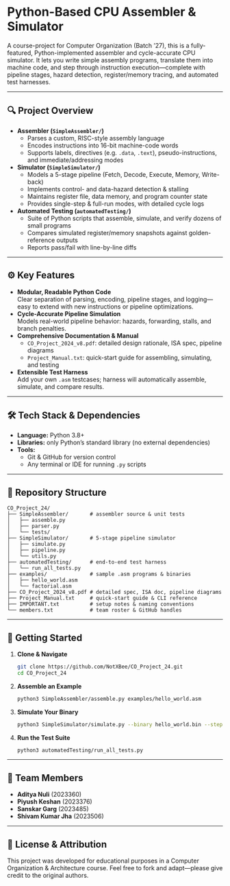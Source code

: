 # Python-Based CPU Assembler & Simulator

A course-project for Computer Organization (Batch ’27), this is a fully-featured, Python-implemented assembler and cycle-accurate CPU simulator. It lets you write simple assembly programs, translate them into machine code, and step through instruction execution—complete with pipeline stages, hazard detection, register/memory tracing, and automated test harnesses.

---

## 🔍 Project Overview

- **Assembler (`SimpleAssembler/`)**  
  - Parses a custom, RISC-style assembly language  
  - Encodes instructions into 16-bit machine-code words  
  - Supports labels, directives (e.g. `.data`, `.text`), pseudo-instructions, and immediate/addressing modes  
- **Simulator (`SimpleSimulator/`)**  
  - Models a 5-stage pipeline (Fetch, Decode, Execute, Memory, Write-back)  
  - Implements control- and data-hazard detection & stalling  
  - Maintains register file, data memory, and program counter state  
  - Provides single-step & full-run modes, with detailed cycle logs  
- **Automated Testing (`automatedTesting/`)**  
  - Suite of Python scripts that assemble, simulate, and verify dozens of small programs  
  - Compares simulated register/memory snapshots against golden-reference outputs  
  - Reports pass/fail with line-by-line diffs  

---

## ⚙️ Key Features

- **Modular, Readable Python Code**  
  Clear separation of parsing, encoding, pipeline stages, and logging—easy to extend with new instructions or pipeline optimizations.  
- **Cycle-Accurate Pipeline Simulation**  
  Models real-world pipeline behavior: hazards, forwarding, stalls, and branch penalties.  
- **Comprehensive Documentation & Manual**  
  - `CO_Project_2024_v8.pdf`: detailed design rationale, ISA spec, pipeline diagrams  
  - `Project_Manual.txt`: quick-start guide for assembling, simulating, and testing  
- **Extensible Test Harness**  
  Add your own `.asm` testcases; harness will automatically assemble, simulate, and compare results.  

---

## 🛠 Tech Stack & Dependencies

- **Language:** Python 3.8+  
- **Libraries:** only Python’s standard library (no external dependencies)  
- **Tools:**  
  - Git & GitHub for version control  
  - Any terminal or IDE for running `.py` scripts  

---

## 📂 Repository Structure

```
CO_Project_24/
├── SimpleAssembler/       # assembler source & unit tests
│   ├── assemble.py
│   ├── parser.py
│   └── tests/
├── SimpleSimulator/       # 5‑stage pipeline simulator
│   ├── simulate.py
│   ├── pipeline.py
│   └── utils.py
├── automatedTesting/      # end‑to‑end test harness
│   └── run_all_tests.py
├── examples/              # sample .asm programs & binaries
│   ├── hello_world.asm
│   └── factorial.asm
├── CO_Project_2024_v8.pdf # detailed spec, ISA doc, pipeline diagrams
├── Project_Manual.txt     # quick‑start guide & CLI reference
├── IMPORTANT.txt          # setup notes & naming conventions
└── members.txt            # team roster & GitHub handles
```

---

## 🚀 Getting Started

1. **Clone & Navigate**  
   ```bash
   git clone https://github.com/NotXBee/CO_Project_24.git
   cd CO_Project_24

2. **Assemble an Example**

   ```bash
   python3 SimpleAssembler/assemble.py examples/hello_world.asm
   ```
3. **Simulate Your Binary**

   ```bash
   python3 SimpleSimulator/simulate.py --binary hello_world.bin --step
   ```
4. **Run the Test Suite**

   ```bash
   python3 automatedTesting/run_all_tests.py
   ```

---

## 👥 Team Members

* **Aditya Nuli** (2023360)
* **Piyush Keshan** (2023376)
* **Sanskar Garg** (2023485)
* **Shivam Kumar Jha** (2023506)

---

## 📄 License & Attribution

This project was developed for educational purposes in a Computer Organization & Architecture course. Feel free to fork and adapt—please give credit to the original authors.
